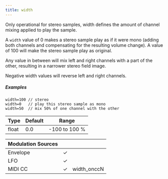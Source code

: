 ```yaml
---
title: width
---
```

Only operational for stereo samples, width defines the amount of channel mixing
applied to play the sample.

A `width` value of 0 makes a stereo sample play as if it were mono (adding both
channels and compensating for the resulting volume change). A value of 100 will
make the stereo sample play as original.

Any value in between will mix left and right channels with a part of the other,
resulting in a narrower stereo field image.

Negative width values will reverse left and right channels.

##### Examples

```
width=100 // stereo
width=0   // play this stereo sample as mono
width=50  // mix 50% of one channel with the other
```

| Type  | Default | Range         |
| ---   | ---     | ---           |
| float | 0.0     | -100 to 100 % |

| Modulation Sources |       |             |
| :---               | :---: |    :---     |
| Envelope           |   ✓   |             |
| LFO                |   ✓   |             |
| MIDI CC            |   ✓   | width_onccN |
